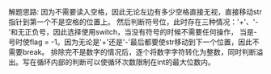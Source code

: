 解题思路:
因为不需要读入空格，因此无论左边有多少空格直接无视，直接移动str指针到第一个不是空格的位置上。
然后判断符号位，此时存在三种情况：'+'、'-'和无正负号，因此选择使用switch，当没有符号的时候不需要任何操作，
当是-号时使flag = -1。因为无论是'+'还是'-'最后都要使str移动到下一个位置，因此不需要break。
排除完不是数字的情况后，逐个将数字字符转化为整数，同时判断溢出。写在循环内部的判断可以使循环次数限制在int的最大位数内。